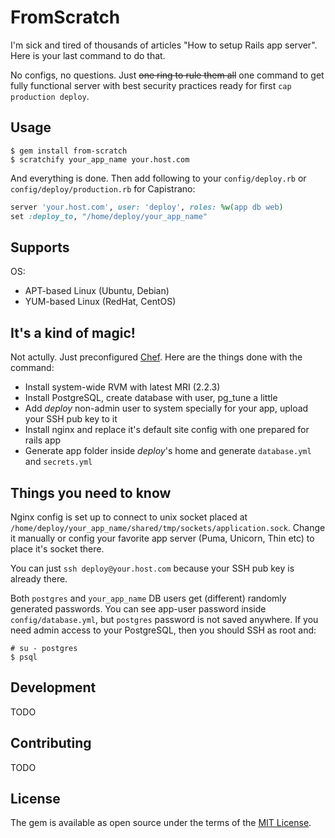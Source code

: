 # FromScratch

I'm sick and tired of thousands of articles "How to setup Rails app server". Here is your last command to do that.

No configs, no questions. Just ~~one ring to rule them all~~ one command to get fully functional server with best security practices ready for first `cap production deploy`.

## Usage

    $ gem install from-scratch
    $ scratchify your_app_name your.host.com

And everything is done. Then add following to your `config/deploy.rb` or `config/deploy/production.rb` for Capistrano:

```ruby
server 'your.host.com', user: 'deploy', roles: %w(app db web)
set :deploy_to, "/home/deploy/your_app_name"
```

## Supports

OS:

  - APT-based Linux (Ubuntu, Debian)
  - YUM-based Linux (RedHat, CentOS)

## It's a kind of magic!

Not actully. Just preconfigured [Chef](https://www.chef.io/). Here are the things done with the command:

  - Install system-wide RVM with latest MRI (2.2.3)
  - Install PostgreSQL, create database with user, pg_tune a little
  - Add _deploy_ non-admin user to system specially for your app, upload your SSH pub key to it
  - Install nginx and replace it's default site config with one prepared for rails app
  - Generate app folder inside _deploy_'s home and generate `database.yml` and `secrets.yml`

## Things you need to know

Nginx config is set up to connect to unix socket placed at `/home/deploy/your_app_name/shared/tmp/sockets/application.sock`. Change it manually or config your favorite app server (Puma, Unicorn, Thin etc) to place it's socket there.

You can just `ssh deploy@your.host.com` because your SSH pub key is already there.

Both `postgres` and `your_app_name` DB users get (different) randomly generated passwords. You can see app-user password inside `config/database.yml`, but `postgres` password is not saved anywhere. If you need admin access to your PostgreSQL, then you should SSH as root and:

    # su - postgres
    $ psql

## Development

TODO

## Contributing

TODO

## License

The gem is available as open source under the terms of the [MIT License](http://opensource.org/licenses/MIT).

